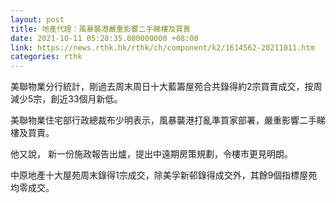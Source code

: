 ```yaml
---
layout: post
title: 地產代理：風暴襲港嚴重影響二手睇樓及買賣
date: 2021-10-11 05:28:35.000000000 +08:00
link: https://news.rthk.hk/rthk/ch/component/k2/1614562-20211011.htm
categories: rthk
---
```


美聯物業分行統計，剛過去周末周日十大藍籌屋苑合共錄得約2宗買賣成交，按周減少5宗，創近33個月新低。

美聯物業住宅部行政總裁布少明表示，風暴襲港打亂準買家部署，嚴重影響二手睇樓及買賣。

他又說， 新一份施政報告出爐，提出中遠期房策規劃，令樓市更見明朗。

中原地產十大屋苑周末錄得1宗成交，除美孚新邨錄得成交外，其餘9個指標屋苑均零成交。
